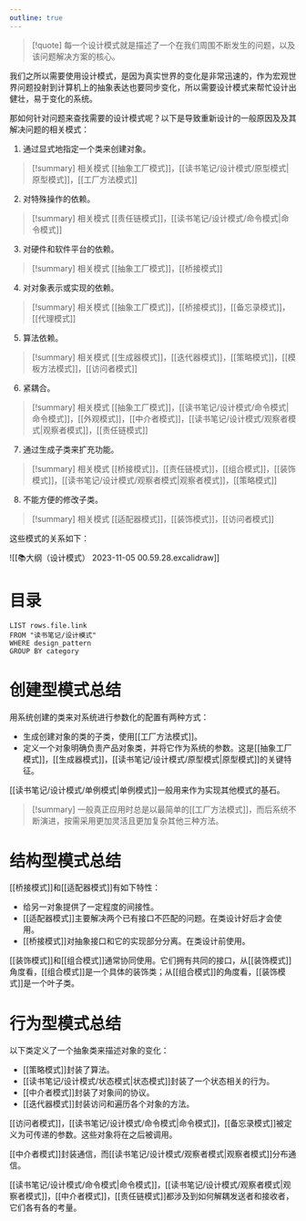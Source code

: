 ```yaml
---
outline: true
---
```

> [!quote]
> 每一个设计模式就是描述了一个在我们周围不断发生的问题，以及该问题解决方案的核心。

我们之所以需要使用设计模式，是因为真实世界的变化是非常迅速的，作为宏观世界问题投射到计算机上的抽象表达也要同步变化，所以需要设计模式来帮忙设计出健壮，易于变化的系统。

那如何针对问题来查找需要的设计模式呢？以下是导致重新设计的一般原因及及其解决问题的相关模式：

1. 通过显式地指定一个类来创建对象。
> [!summary] 相关模式
> [[抽象工厂模式]]，[[读书笔记/设计模式/原型模式|原型模式]]，[[工厂方法模式]]
2. 对特殊操作的依赖。
> [!summary] 相关模式
> [[责任链模式]]，[[读书笔记/设计模式/命令模式|命令模式]]
3. 对硬件和软件平台的依赖。
> [!summary] 相关模式
> [[抽象工厂模式]]，[[桥接模式]]
4. 对对象表示或实现的依赖。
> [!summary] 相关模式
> [[抽象工厂模式]]，[[桥接模式]]，[[备忘录模式]]，[[代理模式]]
5. 算法依赖。
> [!summary] 相关模式
> [[生成器模式]]，[[迭代器模式]]，[[策略模式]]，[[模板方法模式]]，[[访问者模式]]
6. 紧耦合。
> [!summary] 相关模式
> [[抽象工厂模式]]，[[读书笔记/设计模式/命令模式|命令模式]]，[[外观模式]]，[[中介者模式]]，[[读书笔记/设计模式/观察者模式|观察者模式]]，[[责任链模式]]
7. 通过生成子类来扩充功能。
> [!summary] 相关模式
> [[桥接模式]]，[[责任链模式]]，[[组合模式]]，[[装饰模式]]，[[读书笔记/设计模式/观察者模式|观察者模式]]，[[策略模式]]
8. 不能方便的修改子类。
> [!summary] 相关模式
> [[适配器模式]]，[[装饰模式]]，[[访问者模式]]

这些模式的关系如下：

![[📚大纲（设计模式） 2023-11-05 00.59.28.excalidraw]]

# 目录
```dataview
LIST rows.file.link
FROM "读书笔记/设计模式"
WHERE design_pattern
GROUP BY category
```

# 创建型模式总结

用系统创建的类来对系统进行参数化的配置有两种方式：

- 生成创建对象的类的子类，使用[[工厂方法模式]]。
- 定义一个对象明确负责产品对象类，并将它作为系统的参数。这是[[抽象工厂模式]]，[[生成器模式]]，[[读书笔记/设计模式/原型模式|原型模式]]的关键特征。

[[读书笔记/设计模式/单例模式|单例模式]]一般用来作为实现其他模式的基石。

> [!summary]
> 一般真正应用时总是以最简单的[[工厂方法模式]]，而后系统不断演进，按需采用更加灵活且更加复杂其他三种方法。

# 结构型模式总结

[[桥接模式]]和[[适配器模式]]有如下特性：

- 给另一对象提供了一定程度的间接性。
- [[适配器模式]]主要解决两个已有接口不匹配的问题。在类设计好后才会使用。
- [[桥接模式]]对抽象接口和它的实现部分分离。在类设计前使用。

[[装饰模式]]和[[组合模式]]通常协同使用。它们拥有共同的接口，从[[装饰模式]]角度看，[[组合模式]]是一个具体的装饰类；从[[组合模式]]的角度看，[[装饰模式]]是一个叶子类。

# 行为型模式总结

以下类定义了一个抽象类来描述对象的变化：

- [[策略模式]]封装了算法。
- [[读书笔记/设计模式/状态模式|状态模式]]封装了一个状态相关的行为。
- [[中介者模式]]封装了对象间的协议。
- [[迭代器模式]]封装访问和遍历各个对象的方法。

[[访问者模式]]，[[读书笔记/设计模式/命令模式|命令模式]]，[[备忘录模式]]被定义为可传递的参数。这些对象将在之后被调用。

[[中介者模式]]封装通信，而[[读书笔记/设计模式/观察者模式|观察者模式]]分布通信。

[[读书笔记/设计模式/命令模式|命令模式]]，[[读书笔记/设计模式/观察者模式|观察者模式]]，[[中介者模式]]，[[责任链模式]]都涉及到如何解耦发送者和接收者，它们各有各的考量。